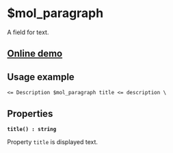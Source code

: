 # $mol_paragraph

A field for text.

## [Online demo](https://mol.hyoo.ru/#!section=demos/readme/demo=mol_paragraph_demo)

## Usage example

```tree
<= Description $mol_paragraph title <= description \
```

## Properties

**`title() : string`**

Property `title` is displayed text.

